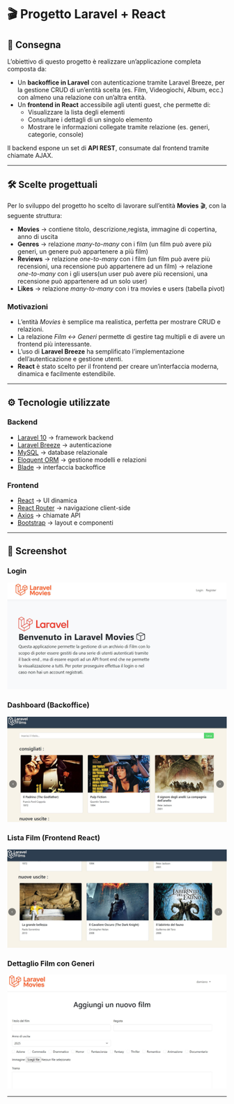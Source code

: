 <!-- <p align="center"><a href="https://laravel.com" target="_blank"><img src="https://raw.githubusercontent.com/laravel/art/master/logo-lockup/5%20SVG/2%20CMYK/1%20Full%20Color/laravel-logolockup-cmyk-red.svg" width="400" alt="Laravel Logo"></a></p>

<p align="center">
<a href="https://github.com/laravel/framework/actions"><img src="https://github.com/laravel/framework/workflows/tests/badge.svg" alt="Build Status"></a>
<a href="https://packagist.org/packages/laravel/framework"><img src="https://img.shields.io/packagist/dt/laravel/framework" alt="Total Downloads"></a>
<a href="https://packagist.org/packages/laravel/framework"><img src="https://img.shields.io/packagist/v/laravel/framework" alt="Latest Stable Version"></a>
<a href="https://packagist.org/packages/laravel/framework"><img src="https://img.shields.io/packagist/l/laravel/framework" alt="License"></a>
</p>

## About Laravel

Laravel is a web application framework with expressive, elegant syntax. We believe development must be an enjoyable and creative experience to be truly fulfilling. Laravel takes the pain out of development by easing common tasks used in many web projects, such as:

- [Simple, fast routing engine](https://laravel.com/docs/routing).
- [Powerful dependency injection container](https://laravel.com/docs/container).
- Multiple back-ends for [session](https://laravel.com/docs/session) and [cache](https://laravel.com/docs/cache) storage.
- Expressive, intuitive [database ORM](https://laravel.com/docs/eloquent).
- Database agnostic [schema migrations](https://laravel.com/docs/migrations).
- [Robust background job processing](https://laravel.com/docs/queues).
- [Real-time event broadcasting](https://laravel.com/docs/broadcasting).

Laravel is accessible, powerful, and provides tools required for large, robust applications.

## Learning Laravel

Laravel has the most extensive and thorough [documentation](https://laravel.com/docs) and video tutorial library of all modern web application frameworks, making it a breeze to get started with the framework.

You may also try the [Laravel Bootcamp](https://bootcamp.laravel.com), where you will be guided through building a modern Laravel application from scratch.

If you don't feel like reading, [Laracasts](https://laracasts.com) can help. Laracasts contains thousands of video tutorials on a range of topics including Laravel, modern PHP, unit testing, and JavaScript. Boost your skills by digging into our comprehensive video library.

## Laravel Sponsors

We would like to extend our thanks to the following sponsors for funding Laravel development. If you are interested in becoming a sponsor, please visit the [Laravel Partners program](https://partners.laravel.com).

### Premium Partners

- **[Vehikl](https://vehikl.com/)**
- **[Tighten Co.](https://tighten.co)**
- **[WebReinvent](https://webreinvent.com/)**
- **[Kirschbaum Development Group](https://kirschbaumdevelopment.com)**
- **[64 Robots](https://64robots.com)**
- **[Curotec](https://www.curotec.com/services/technologies/laravel/)**
- **[Cyber-Duck](https://cyber-duck.co.uk)**
- **[DevSquad](https://devsquad.com/hire-laravel-developers)**
- **[Jump24](https://jump24.co.uk)**
- **[Redberry](https://redberry.international/laravel/)**
- **[Active Logic](https://activelogic.com)**
- **[byte5](https://byte5.de)**
- **[OP.GG](https://op.gg)**

## Contributing

Thank you for considering contributing to the Laravel framework! The contribution guide can be found in the [Laravel documentation](https://laravel.com/docs/contributions).

## Code of Conduct

In order to ensure that the Laravel community is welcoming to all, please review and abide by the [Code of Conduct](https://laravel.com/docs/contributions#code-of-conduct).

## Security Vulnerabilities

If you discover a security vulnerability within Laravel, please send an e-mail to Taylor Otwell via [taylor@laravel.com](mailto:taylor@laravel.com). All security vulnerabilities will be promptly addressed.

## License

The Laravel framework is open-sourced software licensed under the [MIT license](https://opensource.org/licenses/MIT). -->


# 🎬 Progetto Laravel + React

## 📖 Consegna
L’obiettivo di questo progetto è realizzare un’applicazione completa composta da:
- Un **backoffice in Laravel** con autenticazione tramite Laravel Breeze, per la gestione CRUD di un’entità scelta (es. Film, Videogiochi, Album, ecc.) con almeno una relazione con un’altra entità.
- Un **frontend in React** accessibile agli utenti guest, che permette di:
  - Visualizzare la lista degli elementi
  - Consultare i dettagli di un singolo elemento
  - Mostrare le informazioni collegate tramite relazione (es. generi, categorie, console)

Il backend espone un set di **API REST**, consumate dal frontend tramite chiamate AJAX.

---

## 🛠️ Scelte progettuali
Per lo sviluppo del progetto ho scelto di lavorare sull’entità **Movies** 🎬, con la seguente struttura:
- **Movies** → contiene titolo, descrizione,regista, immagine di copertina, anno di uscita  
- **Genres** → relazione *many-to-many* con i film (un film può avere più generi, un genere può appartenere a più film)
- **Reviews** → relazione *one-to-many* con i film (un film può avere più recensioni, una recensione può appartenere ad un film) → relazione *one-to-many* con i gli users(un user può avere più recensioni, una recensione può appartenere ad un solo user)
- **Likes** → relazione *many-to-many* con i tra movies e users (tabella pivot)

### Motivazioni
- L’entità *Movies* è semplice ma realistica, perfetta per mostrare CRUD e relazioni.  
- La relazione *Film ↔ Generi* permette di gestire tag multipli e di avere un frontend più interessante.  
- L’uso di **Laravel Breeze** ha semplificato l’implementazione dell’autenticazione e gestione utenti.  
- **React** è stato scelto per il frontend per creare un’interfaccia moderna, dinamica e facilmente estendibile.

---

## ⚙️ Tecnologie utilizzate
### Backend
- [Laravel 10](https://laravel.com/) → framework backend
- [Laravel Breeze](https://laravel.com/docs/breeze) → autenticazione
- [MySQL](https://www.mysql.com/) → database relazionale
- [Eloquent ORM](https://laravel.com/docs/eloquent) → gestione modelli e relazioni
- [Blade](https://laravel.com/docs/blade) → interfaccia backoffice

### Frontend
- [React](https://react.dev/) → UI dinamica
- [React Router](https://reactrouter.com/) → navigazione client-side
- [Axios](https://axios-http.com/) → chiamate API
- [Bootstrap](https://getbootstrap.com/) → layout e componenti

---

## 📸 Screenshot

### Login
![Login](./docs/screenshots/Cattura9.JPG)

### Dashboard (Backoffice)
![Dashboard](./docs/screenshots/Cattura6.jpg)

### Lista Film (Frontend React)
![Lista Film](./docs/screenshots/Cattura7.jpg)

### Dettaglio Film con Generi
![Dettaglio Film](./docs/screenshots/Cattura2.jpg)

---


